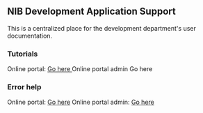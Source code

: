 ## NIB Development Application Support

This is a centralized place for the development department's user documentation.

### Tutorials
Online portal: <a href=''> Go here </a>
Online portal admin <a> Go here</a>

### Error help
Online portal: <a href='application_errors/online-portal-errors.md'> Go here</a>
Online portal admin: <a href='application_errors/online-portal-errors.md'> Go here</a>
